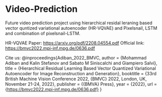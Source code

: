 # Video-Prediction
Future video prediction project using hierarchical residal leraning based vector quntized variational autoencoder (HR-VQVAE) and Pixelsnail, LSTM and combination of pixelsnail-LSTM.

HR-VQVAE Paper: https://arxiv.org/pdf/2208.04554.pdf
Official link: https://bmvc2022.mpi-inf.mpg.de/0636.pdf

Cite us:
@inproceedings{Adiban_2022_BMVC,
author    = {Mohammad Adiban and Kalin Stefanov and Sabato M Siniscalchi and Giampiero Salvi},
title     = {Hierarchical Residual Learning Based Vector Quantized Variational Autoencoder for Image Reconstruction and Generation},
booktitle = {33rd British Machine Vision Conference 2022, {BMVC} 2022, London, UK, November 21-24, 2022},
publisher = {{BMVA} Press},
year      = {2022},
url       = {https://bmvc2022.mpi-inf.mpg.de/0636.pdf}
}
